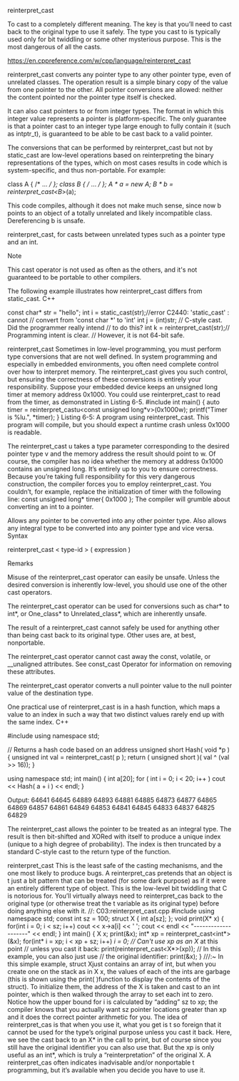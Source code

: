 reinterpret_cast

To cast to a completely different meaning. The key is that you’ll need to cast back to the original type to use it safely. The type you cast to is typically used only for bit twiddling or some other mysterious purpose. This is the
most dangerous of all the casts.

https://en.cppreference.com/w/cpp/language/reinterpret_cast

reinterpret_cast converts any pointer type to any other pointer type, even of unrelated classes. The operation result is a simple binary copy of the value from one pointer to the other. All pointer conversions are allowed: neither the content pointed nor the pointer type itself is checked.

It can also cast pointers to or from integer types. The format in which this integer value represents a pointer is platform-specific. The only guarantee is that a pointer cast to an integer type large enough to fully contain it (such as intptr_t), is guaranteed to be able to be cast back to a valid pointer.

The conversions that can be performed by reinterpret_cast but not by static_cast are low-level operations based on reinterpreting the binary representations of the types, which on most cases results in code which is system-specific, and thus non-portable. For example:

class A { /* ... */ };
class B { /* ... */ };
A * a = new A;
B * b = reinterpret_cast<B*>(a);




This code compiles, although it does not make much sense, since now b points to an object of a totally unrelated and likely incompatible class. Dereferencing b is unsafe.











reinterpret_cast, for casts between unrelated types such as a pointer type and an int.

Note

This cast operator is not used as often as the others, and it's not guaranteed to be portable to other compilers.

The following example illustrates how reinterpret_cast differs from static_cast.
C++

const char* str = "hello";
int i = static_cast<int>(str);//error C2440: 'static_cast' : cannot
                              // convert from 'const char *' to 'int'
int j = (int)str; // C-style cast. Did the programmer really intend
                  // to do this?
int k = reinterpret_cast<int>(str);// Programming intent is clear.
                                   // However, it is not 64-bit safe.














reinterpret_cast
Sometimes in low-level programming, you must perform type conversions that are not well defined. In system programming and especially in
embedded environments, you often need complete control over how to
interpret memory. The reinterpret_cast gives you such control, but ensuring the correctness of these conversions is entirely your responsibility.
Suppose your embedded device keeps an unsigned long timer at memory
address 0x1000. You could use reinterpret_cast to read from the timer, as
demonstrated in Listing 6-5.
#include <cstdio>
int main() {
auto timer = reinterpret_castu<const unsigned long*v>(0x1000w);
printf("Timer is %lu.", *timer);
}
Listing 6-5: A program using reinterpret_cast. This program will compile, but you should
expect a runtime crash unless 0x1000 is readable.

The reinterpret_cast u takes a type parameter corresponding to the
desired pointer type v and the memory address the result should point to w.
Of course, the compiler has no idea whether the memory at address
0x1000 contains an unsigned long. It’s entirely up to you to ensure correctness. Because you’re taking full responsibility for this very dangerous construction, the compiler forces you to employ reinterpret_cast. You couldn’t,
for example, replace the initialization of timer with the following line:
const unsigned long* timer{ 0x1000 };
The compiler will grumble about converting an int to a pointer.



















Allows any pointer to be converted into any other pointer type. Also allows any integral type to be converted into any pointer type and vice versa.
Syntax

reinterpret_cast < type-id > ( expression )

Remarks

Misuse of the reinterpret_cast operator can easily be unsafe. Unless the desired conversion is inherently low-level, you should use one of the other cast operators.

The reinterpret_cast operator can be used for conversions such as char* to int*, or One_class* to Unrelated_class*, which are inherently unsafe.

The result of a reinterpret_cast cannot safely be used for anything other than being cast back to its original type. Other uses are, at best, nonportable.

The reinterpret_cast operator cannot cast away the const, volatile, or __unaligned attributes. See const_cast Operator for information on removing these attributes.

The reinterpret_cast operator converts a null pointer value to the null pointer value of the destination type.

One practical use of reinterpret_cast is in a hash function, which maps a value to an index in such a way that two distinct values rarely end up with the same index.
C++

#include <iostream>
using namespace std;

// Returns a hash code based on an address
unsigned short Hash( void *p ) {
   unsigned int val = reinterpret_cast<unsigned int>( p );
   return ( unsigned short )( val ^ (val >> 16));
}

using namespace std;
int main() {
   int a[20];
   for ( int i = 0; i < 20; i++ )
      cout << Hash( a + i ) << endl;
}

Output:
64641
64645
64889
64893
64881
64885
64873
64877
64865
64869
64857
64861
64849
64853
64841
64845
64833
64837
64825
64829

The reinterpret_cast allows the pointer to be treated as an integral type. The result is then bit-shifted and XORed with itself to produce a unique index (unique to a high degree of probability). The index is then truncated by a standard C-style cast to the return type of the function.













reinterpret_cast
This is the least safe of the casting mechanisms, and the one most
likely to produce bugs. A reinterpret_cas pretends that an object is t
just a bit pattern that can be treated (for some dark purpose) as if it
were an entirely different type of object. This is the low-level bit
twiddling that C is notorious for. You’ll virtually always need to reinterpret_cas back to the original type (or otherwise treat the t
variable as its original type) before doing anything else with it.
//: C03:reinterpret_cast.cpp
#include <iostream>
using namespace std;
const int sz = 100;
struct X { int a[sz]; };
void print(X* x) {
for(int i = 0; i < sz; i++)
cout << x->a[i] << ' ';
cout << endl << "--------------------" << endl;
}
int main() {
X x;
print(&x);
int* xp = reinterpret_cast<int*>(&x);
for(int* i = xp; i < xp + sz; i++)
*i = 0;
// Can't use xp as an X* at this point
// unless you cast it back:
print(reinterpret_cast<X*>(xp));
// In this example, you can also just use
// the original identifier:
print(&x);
} ///:~
In this simple example, struct Xjust contains an array of int, but
when you create one on the stack as in X x, the values of each of the
ints are garbage (this is shown using the print( )function to display
the contents of the struct). To initialize them, the address of the X is
taken and cast to an int pointer, which is then walked through the
array to set each int to zero. Notice how the upper bound for i is
calculated by “adding” sz to xp; the compiler knows that you
actually want sz pointer locations greater than xp and it does the
correct pointer arithmetic for you.
The idea of reinterpret_cas is that when you use it, what you get is t
so foreign that it cannot be used for the type’s original purpose unless you cast it back. Here, we see the cast back to an X* in the
call to print, but of course since you still have the original identifier
you can also use that. But the xp is only useful as an int*, which is
truly a “reinterpretation” of the original X.
A reinterpret_cas often indicates inadvisable and/or nonportable t
programming, but it’s available when you decide you have to use
it.
